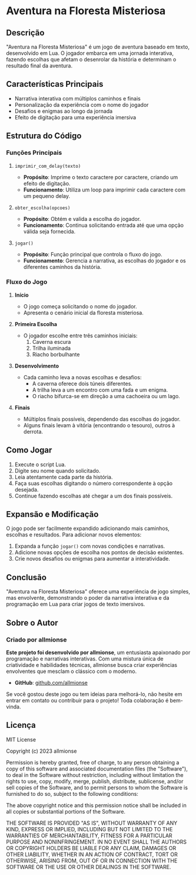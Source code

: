 # Aventura na Floresta Misteriosa

## Descrição
"Aventura na Floresta Misteriosa" é um jogo de aventura baseado em texto, desenvolvido em Lua. O jogador embarca em uma jornada interativa, fazendo escolhas que afetam o desenrolar da história e determinam o resultado final da aventura.

## Características Principais
- Narrativa interativa com múltiplos caminhos e finais
- Personalização da experiência com o nome do jogador
- Desafios e enigmas ao longo da jornada
- Efeito de digitação para uma experiência imersiva

## Estrutura do Código

### Funções Principais

1. `imprimir_com_delay(texto)`
   - **Propósito**: Imprime o texto caractere por caractere, criando um efeito de digitação.
   - **Funcionamento**: Utiliza um loop para imprimir cada caractere com um pequeno delay.

2. `obter_escolha(opcoes)`
   - **Propósito**: Obtém e valida a escolha do jogador.
   - **Funcionamento**: Continua solicitando entrada até que uma opção válida seja fornecida.

3. `jogar()`
   - **Propósito**: Função principal que controla o fluxo do jogo.
   - **Funcionamento**: Gerencia a narrativa, as escolhas do jogador e os diferentes caminhos da história.

### Fluxo do Jogo

1. **Início**
   - O jogo começa solicitando o nome do jogador.
   - Apresenta o cenário inicial da floresta misteriosa.

2. **Primeira Escolha**
   - O jogador escolhe entre três caminhos iniciais:
     1. Caverna escura
     2. Trilha iluminada
     3. Riacho borbulhante

3. **Desenvolvimento**
   - Cada caminho leva a novas escolhas e desafios:
     - A caverna oferece dois túneis diferentes.
     - A trilha leva a um encontro com uma fada e um enigma.
     - O riacho bifurca-se em direção a uma cachoeira ou um lago.

4. **Finais**
   - Múltiplos finais possíveis, dependendo das escolhas do jogador.
   - Alguns finais levam à vitória (encontrando o tesouro), outros à derrota.

## Como Jogar
1. Execute o script Lua.
2. Digite seu nome quando solicitado.
3. Leia atentamente cada parte da história.
4. Faça suas escolhas digitando o número correspondente à opção desejada.
5. Continue fazendo escolhas até chegar a um dos finais possíveis.

## Expansão e Modificação
O jogo pode ser facilmente expandido adicionando mais caminhos, escolhas e resultados. Para adicionar novos elementos:
1. Expanda a função `jogar()` com novas condições e narrativas.
2. Adicione novas opções de escolha nos pontos de decisão existentes.
3. Crie novos desafios ou enigmas para aumentar a interatividade.

## Conclusão
"Aventura na Floresta Misteriosa" oferece uma experiência de jogo simples, mas envolvente, demonstrando o poder da narrativa interativa e da programação em Lua para criar jogos de texto imersivos.

## Sobre o Autor
### Criado por allmionse
**Este projeto foi desenvolvido por allmionse**, um entusiasta apaixonado por programação e narrativas interativas. Com uma mistura única de criatividade e habilidades técnicas, allmionse busca criar experiências envolventes que mesclam o clássico com o moderno.

- **GitHub**: [github.com/allmionse](https://github.com/allmionse)

Se você gostou deste jogo ou tem ideias para melhorá-lo, não hesite em entrar em contato ou contribuir para o projeto! Toda colaboração é bem-vinda.

## Licença

MIT License

Copyright (c) 2023 allmionse

Permission is hereby granted, free of charge, to any person obtaining a copy
of this software and associated documentation files (the "Software"), to deal
in the Software without restriction, including without limitation the rights
to use, copy, modify, merge, publish, distribute, sublicense, and/or sell
copies of the Software, and to permit persons to whom the Software is
furnished to do so, subject to the following conditions:

The above copyright notice and this permission notice shall be included in all
copies or substantial portions of the Software.

THE SOFTWARE IS PROVIDED "AS IS", WITHOUT WARRANTY OF ANY KIND, EXPRESS OR
IMPLIED, INCLUDING BUT NOT LIMITED TO THE WARRANTIES OF MERCHANTABILITY,
FITNESS FOR A PARTICULAR PURPOSE AND NONINFRINGEMENT. IN NO EVENT SHALL THE
AUTHORS OR COPYRIGHT HOLDERS BE LIABLE FOR ANY CLAIM, DAMAGES OR OTHER
LIABILITY, WHETHER IN AN ACTION OF CONTRACT, TORT OR OTHERWISE, ARISING FROM,
OUT OF OR IN CONNECTION WITH THE SOFTWARE OR THE USE OR OTHER DEALINGS IN THE
SOFTWARE.
